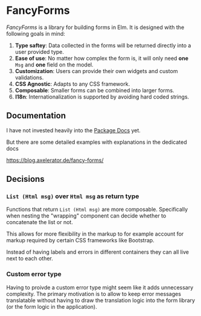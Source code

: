 # FancyForms

_FancyForms_ is a library for building forms in Elm.
It is designed with the following goals in mind:

1. **Type saftey**: Data collected in the forms will be returned directly into a user provided type.
1. **Ease of use**: No matter how complex the form is, it will only need **one** `Msg` and **one** field on the model.
1. **Customization**: Users can provide their own widgets and custom validations.
1. **CSS Agnostic**: Adapts to any CSS framework.
1. **Composable**: Smaller forms can be combined into larger forms.
1. **I18n**: Internationalization is supported by avoiding hard coded strings.

## Documentation

I have not invested heavily into the [Package Docs](https://package.elm-lang.org/packages/axelerator/fancy-forms) yet.

But there are some detailed examples with explanations in the dedicated docs

https://blog.axelerator.de/fancy-forms/

## Decisions

### `List (Html msg)` over `Html msg` as return type

Functions that return `List (Html msg)` are more composable. Specifically when nesting
the "wrapping" component can decide whether to concatenate the list or not.

This allows for more flexibility in the markup to for example account for markup required
by certain CSS frameworks like Bootstrap.

Instead of having labels and errors in different containers they can all live next to each
other.

### Custom error type

Having to proivde a custom error type might seem like it adds unnecessary complexity.
The primary motivation is to allow to keep error messages translatable without having to
draw the translation logic into the form library (or the form logic in the application).

